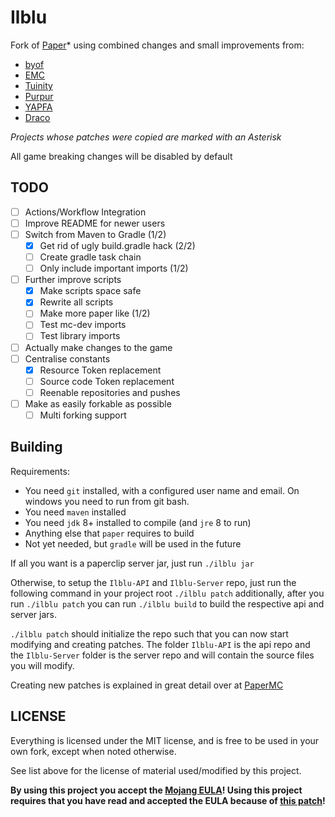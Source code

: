 # Ilblu

Fork of [Paper](https://github.com/PaperMC/Paper)* using combined changes and small improvements from:
- [byof](https://github.com/electronicboy/byof/)
- [EMC](https://github.com/starlis/empirecraft)
- [Tuinity](https://github.com/Spottedleaf/Tuinity)
- [Purpur](https://github.com/pl3xgaming/Purpur)
- [YAPFA](https://github.com/tr7zw/YAPFA)
- [Draco](https://github.com/Draycia/Draco)

*Projects whose patches were copied are marked with an Asterisk*

All game breaking changes will be disabled by default

## TODO

- [ ] Actions/Workflow Integration
- [ ] Improve README for newer users
- [ ] Switch from Maven to Gradle (1/2)
  - [x] Get rid of ugly build.gradle hack (2/2)
  - [ ] Create gradle task chain
  - [ ] Only include important imports (1/2)
- [ ] Further improve scripts
  - [x] Make scripts space safe
  - [x] Rewrite all scripts
  - [ ] Make more paper like (1/2)
  - [ ] Test mc-dev imports
  - [ ] Test library imports
- [ ] Actually make changes to the game
- [ ] Centralise constants
  - [x] Resource Token replacement
  - [ ] Source code Token replacement
  - [ ] Reenable repositories and pushes
- [ ] Make as easily forkable as possible
  - [ ] Multi forking support

## Building

Requirements:
- You need `git` installed, with a configured user name and email. 
   On windows you need to run from git bash.
- You need `maven` installed
- You need `jdk` 8+ installed to compile (and `jre` 8 to run)
- Anything else that `paper` requires to build
- Not yet needed, but `gradle` will be used in the future

If all you want is a paperclip server jar, just run `./ilblu jar`

Otherwise, to setup the `Ilblu-API` and `Ilblu-Server` repo, just run the following command
in your project root `./ilblu patch` additionally, after you run `./ilblu patch` you can run `./ilblu build` to build the 
respective api and server jars.

`./ilblu patch` should initialize the repo such that you can now start modifying and creating
patches. The folder `Ilblu-API` is the api repo and the `Ilblu-Server` folder
is the server repo and will contain the source files you will modify.

Creating new patches is explained in great detail over at [PaperMC](https://github.com/PaperMC/Paper/blob/master/CONTRIBUTING.md)

## LICENSE

Everything is licensed under the MIT license, and is free to be used in your own fork, except when noted otherwise. 

See list above for the license of material used/modified by this project.

**By using this project you accept the [Mojang EULA](https://account.mojang.com/documents/minecraft_eula)! Using this project requires that you have read and accepted the EULA because of [this patch](https://github.com/Paul1365972/Ilblu/blob/master/patches/server/0004-Auto-accept-EULA.patch)!**

